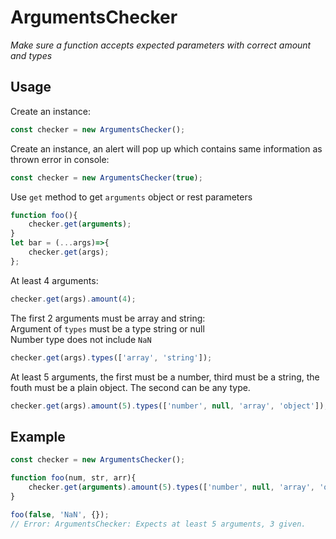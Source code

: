 # ArgumentsChecker
*Make sure a function accepts expected parameters with correct amount and types*


## Usage
Create an instance:
```js
const checker = new ArgumentsChecker();
```

Create an instance, an alert will pop up which contains same information as
thrown error in console:
```js
const checker = new ArgumentsChecker(true);
```

Use `get` method to get `arguments` object or rest parameters
```js
function foo(){
    checker.get(arguments);
}
let bar = (...args)=>{
    checker.get(args);
};
```

At least 4 arguments:
```js
checker.get(args).amount(4);
```

The first 2 arguments must be array and string:  
Argument of `types` must be a type string or null  
Number type does not include `NaN`
```js
checker.get(args).types(['array', 'string']);
```

At least 5 arguments, the first must be a number, third must be a string, the
fouth must be a plain object. The second can be any type.
```js
checker.get(args).amount(5).types(['number', null, 'array', 'object']);
```


## Example
```js
const checker = new ArgumentsChecker();

function foo(num, str, arr){
    checker.get(arguments).amount(5).types(['number', null, 'array', 'object']);
}

foo(false, 'NaN', {});
// Error: ArgumentsChecker: Expects at least 5 arguments, 3 given.
```

